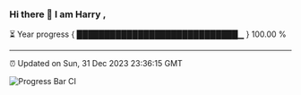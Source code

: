 ### Hi there 👋 I am Harry , 

⏳ Year progress { █████████████████████████████▁ } 100.00 %

---

⏰ Updated on Sun, 31 Dec 2023 23:36:15 GMT

![Progress Bar CI](https://github.com/duykhang68/duykhang68/workflows/Progress%20Bar%20CI/badge.svg)
